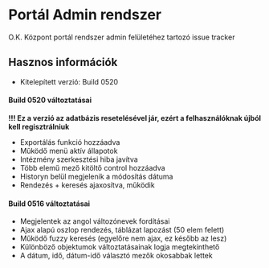 Portál Admin rendszer
=========================

O.K. Központ portál rendszer admin felületéhez tartozó issue tracker

## Hasznos információk
* Kitelepített verzió: Build 0520

#### Build 0520 változtatásai

**!!! Ez a verzió az adatbázis resetelésével jár, ezért a felhasználóknak újból kell regisztrálniuk**

* Exportálás funkció hozzáadva
* Működő menü aktív állapotok
* Intézmény szerkesztési hiba javítva
* Több elemű mező kitöltő control hozzáadva
* Historyn belül megjelenik a módosítás dátuma
* Rendezés + keresés ajaxosítva, működik

#### Build 0516 változtatásai
* Megjelentek az angol változónevek fordításai
* Ajax alapú oszlop rendezés, táblázat lapozást (50 elem felett)
* Működő fuzzy keresés (egyelőre nem ajax, ez később az lesz)
* Különböző objektumok változtatásainak logja megtekinthető
* A dátum, idő, dátum-idő választó mezők okosabbak lettek

